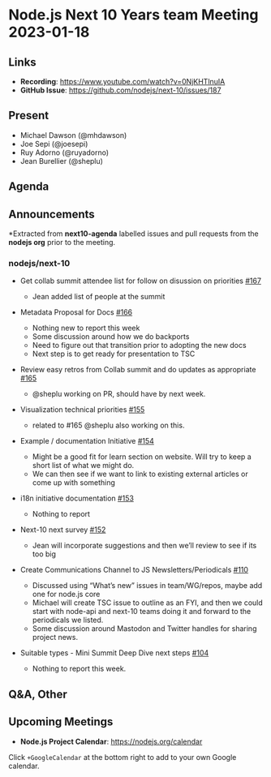 # Node.js  Next 10 Years team Meeting 2023-01-18

## Links

* **Recording**:  <https://www.youtube.com/watch?v=0NjKHTlnuIA>
* **GitHub Issue**: <https://github.com/nodejs/next-10/issues/187>

## Present

* Michael Dawson (@mhdawson)
* Joe Sepi (@joesepi)
* Ruy Adorno (@ruyadorno)
* Jean Burellier (@sheplu)

## Agenda

## Announcements

*Extracted from **next10-agenda** labelled issues and pull requests from the **nodejs org** prior to the meeting.

### nodejs/next-10

* Get collab summit attendee list for follow on disussion on priorities [#167](https://github.com/nodejs/next-10/issues/167)
  * Jean added list of people at the summit

* Metadata Proposal for Docs [#166](https://github.com/nodejs/next-10/issues/166)
  * Nothing new to report this week
  * Some discussion around how we do backports
  * Need to figure out that transition prior to adopting the new docs
  * Next step is to get ready for presentation to TSC

* Review easy retros from Collab summit and do updates as appropriate [#165](https://github.com/nodejs/next-10/issues/165)
  * @sheplu working on PR, should have by next week.

* Visualization technical priorities [#155](https://github.com/nodejs/next-10/issues/155)
  * related to #165  @sheplu also working on this.

* Example / documentation Initiative [#154](https://github.com/nodejs/next-10/issues/154)
  * Might be a good fit for learn section on website. Will try to keep a short list of what we might do.
  * We can then see if we want to link to existing external articles or come up with something

* i18n initiative documentation [#153](https://github.com/nodejs/next-10/issues/153)
  * Nothing to report

* Next-10 next survey [#152](https://github.com/nodejs/next-10/issues/152)
  * Jean will incorporate suggestions and then we’ll review to see if its too big

* Create Communications Channel to JS Newsletters/Periodicals [#110](https://github.com/nodejs/next-10/issues/110)
  * Discussed using “What’s new” issues in team/WG/repos, maybe add one for node.js core
  * Michael will create TSC issue to outline as an FYI, and then we could start with node-api and next-10 teams doing it and forward to the periodicals we listed.
  * Some discussion around Mastodon and Twitter handles for sharing project news.

* Suitable types - Mini Summit Deep Dive next steps [#104](https://github.com/nodejs/next-10/issues/104)
  * Nothing to report this week.

## Q&A, Other

## Upcoming Meetings

* **Node.js Project Calendar**: <https://nodejs.org/calendar>

Click `+GoogleCalendar` at the bottom right to add to your own Google calendar.
